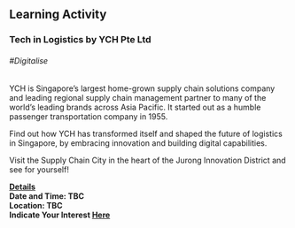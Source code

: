 <!-- ---
title: 'Learning Festival 1-19 July 2019'
permalink: /events/learning-journeys/event-details/la_tilbyych/
breadcrumb: 'Learning Activity'

--- -->


## Learning Activity
### Tech in Logistics by YCH Pte Ltd

###### _#Digitalise_

YCH is Singapore’s largest home-grown supply chain solutions company and leading regional supply chain management partner to many of the world’s leading brands across Asia Pacific. It started out as a humble passenger transportation company in 1955.

Find out how YCH has transformed itself and shaped the future of logistics in Singapore, by embracing innovation and building digital capabilities.

Visit the Supply Chain City in the heart of the Jurong Innovation District and see for yourself!

<b><u>Details</u><br>
**Date and Time: TBC** <br>
**Location: TBC** <br>
**Indicate Your Interest [Here]()** 
